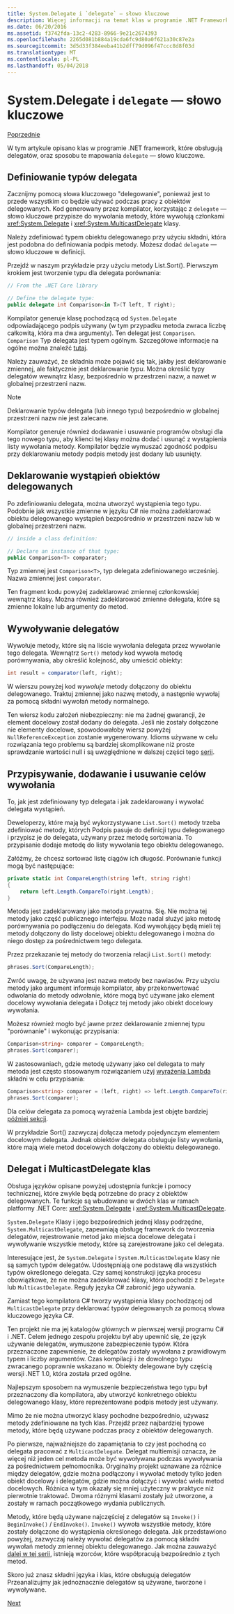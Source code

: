 ```yaml
---
title: System.Delegate i `delegate` — słowo kluczowe
description: Więcej informacji na temat klas w programie .NET Framework, które obsługują delegatów oraz sposobu mapowania tych — słowo kluczowe "delegowanie".
ms.date: 06/20/2016
ms.assetid: f3742fda-13c2-4283-8966-9e21c2674393
ms.openlocfilehash: 2265d081b884a19cda6fc9d80a0f621a30c87e2a
ms.sourcegitcommit: 3d5d33f384eeba41b2dff79d096f47ccc8d8f03d
ms.translationtype: MT
ms.contentlocale: pl-PL
ms.lasthandoff: 05/04/2018
---
```

# <a name="systemdelegate-and-the-delegate-keyword"></a>System.Delegate i `delegate` — słowo kluczowe

[Poprzednie](delegates-overview.md)

W tym artykule opisano klas w programie .NET framework, które obsługują delegatów, oraz sposobu te mapowania `delegate` — słowo kluczowe.

## <a name="defining-delegate-types"></a>Definiowanie typów delegata

Zacznijmy pomocą słowa kluczowego "delegowanie", ponieważ jest to przede wszystkim co będzie używać podczas pracy z obiektów delegowanych. Kod generowany przez kompilator, korzystając z `delegate` — słowo kluczowe przypisze do wywołania metody, które wywołują członkami <xref:System.Delegate> i <xref:System.MulticastDelegate> klasy. 

Należy zdefiniować typem obiektu delegowanego przy użyciu składni, która jest podobna do definiowania podpis metody. Możesz dodać `delegate` — słowo kluczowe w definicji.

Przejdź w naszym przykładzie przy użyciu metody List.Sort(). Pierwszym krokiem jest tworzenie typu dla delegata porównania:

```csharp
// From the .NET Core library

// Define the delegate type:
public delegate int Comparison<in T>(T left, T right);
```

Kompilator generuje klasę pochodzącą od `System.Delegate` odpowiadającego podpis używany (w tym przypadku metoda zwraca liczbę całkowitą, która ma dwa argumenty). Ten delegat jest `Comparison`. `Comparison` Typ delegata jest typem ogólnym. Szczegółowe informacje na ogólne można znaleźć [tutaj](generics.md).

Należy zauważyć, że składnia może pojawić się tak, jakby jest deklarowanie zmiennej, ale faktycznie jest deklarowanie *typu*. Można określić typy delegatów wewnątrz klasy, bezpośrednio w przestrzeni nazw, a nawet w globalnej przestrzeni nazw.

> [!NOTE]
> Deklarowanie typów delegata (lub innego typu) bezpośrednio w globalnej przestrzeni nazw nie jest zalecane. 

Kompilator generuje również dodawanie i usuwanie programów obsługi dla tego nowego typu, aby klienci tej klasy można dodać i usunąć z wystąpienia listy wywołania metody. Kompilator będzie wymuszać zgodność podpisu przy deklarowaniu metody podpis metody jest dodany lub usunięty. 

## <a name="declaring-instances-of-delegates"></a>Deklarowanie wystąpień obiektów delegowanych

Po zdefiniowaniu delegata, można utworzyć wystąpienia tego typu.
Podobnie jak wszystkie zmienne w języku C# nie można zadeklarować obiektu delegowanego wystąpień bezpośrednio w przestrzeni nazw lub w globalnej przestrzeni nazw.

```csharp
// inside a class definition:

// Declare an instance of that type:
public Comparison<T> comparator;
```

Typ zmiennej jest `Comparison<T>`, typ delegata zdefiniowanego wcześniej. Nazwa zmiennej jest `comparator`.
 
 Ten fragment kodu powyżej zadeklarować zmiennej członkowskiej wewnątrz klasy. Można również zadeklarować zmienne delegata, które są zmienne lokalne lub argumenty do metod.

## <a name="invoking-delegates"></a>Wywoływanie delegatów

Wywołuje metody, które się na liście wywołania delegata przez wywołanie tego delegata. Wewnątrz `Sort()` metody kod wywoła metodę porównywania, aby określić kolejność, aby umieścić obiekty:

```csharp
int result = comparator(left, right);
```

W wierszu powyżej kod *wywołuje* metody dołączony do obiektu delegowanego.
Traktuj zmiennej jako nazwę metody, a następnie wywołaj za pomocą składni wywołań metody normalnego.

Ten wiersz kodu założeń niebezpieczny: nie ma żadnej gwarancji, że element docelowy został dodany do delegata. Jeśli nie zostały dołączone nie elementy docelowe, spowodowałoby wiersz powyżej `NullReferenceException` zostanie wygenerowany. Idioms używane w celu rozwiązania tego problemu są bardziej skomplikowane niż proste sprawdzanie wartości null i są uwzględnione w dalszej części tego [serii](delegates-patterns.md).

## <a name="assigning-adding-and-removing-invocation-targets"></a>Przypisywanie, dodawanie i usuwanie celów wywołania

To, jak jest zdefiniowany typ delegata i jak zadeklarowany i wywołać delegata wystąpień.

Deweloperzy, które mają być wykorzystywane `List.Sort()` metody trzeba zdefiniować metody, których Podpis pasuje do definicji typu delegowanego i przypisz je do delegata, używany przez metodę sortowania. To przypisanie dodaje metodę do listy wywołania tego obiektu delegowanego.

Załóżmy, że chcesz sortować listę ciągów ich długość. Porównanie funkcji mogą być następujące:

```csharp
private static int CompareLength(string left, string right)
{
    return left.Length.CompareTo(right.Length);
}
```

Metoda jest zadeklarowany jako metoda prywatna. Się. Nie można tej metody jako część publicznego interfejsu. Może nadal służyć jako metodę porównywania po podłączeniu do delegata. Kod wywołujący będą mieli tej metody dołączony do listy docelowej obiektu delegowanego i można do niego dostęp za pośrednictwem tego delegata.

Przez przekazanie tej metody do tworzenia relacji `List.Sort()` metody:

```csharp
phrases.Sort(CompareLength);
```

Zwróć uwagę, że używana jest nazwa metody bez nawiasów. Przy użyciu metody jako argument informuje kompilator, aby przekonwertować odwołania do metody odwołanie, które mogą być używane jako element docelowy wywołania delegata i Dołącz tej metody jako obiekt docelowy wywołania.

Możesz również mogło być jawne przez deklarowanie zmiennej typu "porównanie<string>" i wykonując przypisania:

```csharp
Comparison<string> comparer = CompareLength;
phrases.Sort(comparer);
```

W zastosowaniach, gdzie metodę używany jako cel delegata to mały metoda jest często stosowanym rozwiązaniem użyj [wyrażenia Lambda](lambda-expressions.md) składni w celu przypisania:

```csharp
Comparison<string> comparer = (left, right) => left.Length.CompareTo(right.Length);
phrases.Sort(comparer);
```

Dla celów delegata za pomocą wyrażenia Lambda jest objęte bardziej [później sekcji](delegates-patterns.md).

W przykładzie Sort() zazwyczaj dołącza metody pojedynczym elementem docelowym delegata. Jednak obiektów delegata obsługuje listy wywołania, które mają wiele metod docelowych dołączony do obiektu delegowanego.

## <a name="delegate-and-multicastdelegate-classes"></a>Delegat i MulticastDelegate klas

Obsługa języków opisane powyżej udostępnia funkcje i pomocy technicznej, które zwykle będą potrzebne do pracy z obiektów delegowanych. Te funkcje są wbudowane w dwóch klas w ramach platformy .NET Core: <xref:System.Delegate> i <xref:System.MulticastDelegate>.

`System.Delegate` Klasy i jego bezpośrednich jednej klasy podrzędne, `System.MulticastDelegate`, zapewniają obsługę framework do tworzenia delegatów, rejestrowanie metod jako miejsca docelowe delegata i wywoływanie wszystkie metody, które są zarejestrowane jako cel delegata. 

Interesujące jest, że `System.Delegate` i `System.MulticastDelegate` klasy nie są samych typów delegatów. Udostępniają one podstawę dla wszystkich typów określonego delegata. Czy samej konstrukcji języka procesu obowiązkowe, że nie można zadeklarować klasy, która pochodzi z `Delegate` lub `MulticastDelegate`. Reguły języka C# zabronić jego używania.
 
Zamiast tego kompilatora C# tworzy wystąpienia klasy pochodzącej od `MulticastDelegate` przy deklarować typów delegowanych za pomocą słowa kluczowego języka C#.

Ten projekt nie ma jej katalogów głównych w pierwszej wersji programu C# i .NET. Celem jednego zespołu projektu był aby upewnić się, że język używanie delegatów, wymuszone zabezpieczenie typów. Która przeznaczone zapewnienie, że delegatów zostały wywołana z prawidłowym typem i liczby argumentów. Czas kompilacji i że dowolnego typu zwracanego poprawnie wskazano w. Obiekty delegowane były częścią wersji .NET 1.0, która została przed ogólne.

Najlepszym sposobem na wymuszenie bezpieczeństwa tego typu był przeznaczony dla kompilatora, aby utworzyć konkretnego obiektu delegowanego klasy, które reprezentowane podpis metody jest używany.

Mimo że nie można utworzyć klasy pochodne bezpośrednio, używasz metody zdefiniowane na tych klas. Przejdź przez najbardziej typowe metody, które będą używane podczas pracy z obiektów delegowanych.

Po pierwsze, najważniejsze do zapamiętania to czy jest pochodną co delegata pracować z `MulticastDelegate`. Delegat multiemisji oznacza, że więcej niż jeden cel metoda może być wywoływana podczas wywoływania za pośrednictwem pełnomocnika. Oryginalny projekt uznawane za różnice między delegatów, gdzie można podłączony i wywołać metody tylko jeden obiekt docelowy i delegatów, gdzie można dołączyć i wywołać wielu metod docelowych. Różnica w tym okazały się mniej użyteczny w praktyce niż pierwotnie traktować. Dwoma różnymi klasami zostały już utworzone, a zostały w ramach początkowego wydania publicznych.

Metody, które będą używane najczęściej z delegatów są `Invoke()` i `BeginInvoke()`  /  `EndInvoke()`. `Invoke()` wywoła wszystkie metody, które zostały dołączone do wystąpienia określonego delegata. Jak przedstawiono powyżej, zazwyczaj należy wywołać delegatów za pomocą składni wywołań metody zmiennej obiektu delegowanego. Jak można zauważyć [dalej w tej serii](delegates-patterns.md), istnieją wzorców, które współpracują bezpośrednio z tych metod.

Skoro już znasz składni języka i klas, które obsługują delegatów Przeanalizujmy jak jednoznacznie delegatów są używane, tworzone i wywoływane.

[Next](delegates-strongly-typed.md)
